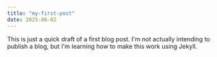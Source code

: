 ```yaml
---
title: "my-first-post"
date: 2025-06-02
---
```


This is just a quick draft of a first blog post. I'm not actually intending to publish a blog, but I'm learning how to make this work using Jekyll.
